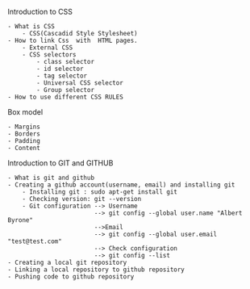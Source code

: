 Introduction to CSS

    - What is CSS
        - CSS(Cascadid Style Stylesheet)
    - How to link Css  with  HTML pages.
        - External CSS
        - CSS selectors
            - class selector
            - id selector
            - tag selector
            - Universal CSS selector 
            - Group selector
    - How to use different CSS RULES

Box model

    - Margins
    - Borders
    - Padding
    - Content

Introduction to GIT and GITHUB


    - What is git and github
    - Creating a github account(username, email) and installing git
        - Installing git : sudo apt-get install git
        - Checking version: git --version
        - Git configuration --> Username 
                            --> git config --global user.name "Albert Byrone"
                            -->Email
                            --> git config --global user.email "test@test.com"
                            --> Check configuration
                            --> git config --list
    - Creating a local git repository
    - Linking a local repository to github repository
    - Pushing code to github repository


